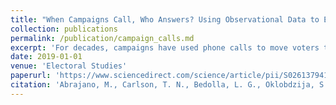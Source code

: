 ```yaml
---
title: "When Campaigns Call, Who Answers? Using Observational Data to Enrich our Understanding of Phone Mobilization."
collection: publications
permalink: /publication/campaign_calls.md
excerpt: 'For decades, campaigns have used phone calls to move voters to the polls. Political scientists have made great strides using field experiments to study whether campaign calls effectively increase turnout. However, due in part to limited access to observational data, some of the most basic questions about this mobilization strategy have gone overlooked. In this paper, we take a step back to provide a rich descriptive analysis of a novel dataset of millions of campaign phone calls made in California during the 2016 election. We use this dataset to shed light on three important questions: Whom do campaigns call? When campaigns call, who answers? Are those who answer more likely to turn out to vote? Our analysis reveals patterns consistent with previous theories, but also sheds light on new patterns. For example, we find that about two-thirds of campaign calls are to landlines, but those who are called on a mobile phone are twice as likely to answer. We conclude by using a matching analysis to examine the relationship between answering the phone and turning out to vote. We find that those who answer the phone are 5.9–6.8 percentage points more likely to turn out to vote. The rich descriptive analysis included in this paper provides empirical validation of prior theories of campaign mobilization, and opens avenues for future field experiment research.'
date: 2019-01-01
venue: 'Electoral Studies'
paperurl: 'https://www.sciencedirect.com/science/article/pii/S0261379418304219'
citation: 'Abrajano, M., Carlson, T. N., Bedolla, L. G., Oklobdzija, S., & Turney, S. (2019). When campaigns call, who answers? Using observational data to enrich our understanding of phone mobilization. Electoral Studies. https://doi.org/10.1016/j.electstud.2019.03.001'
---
```

